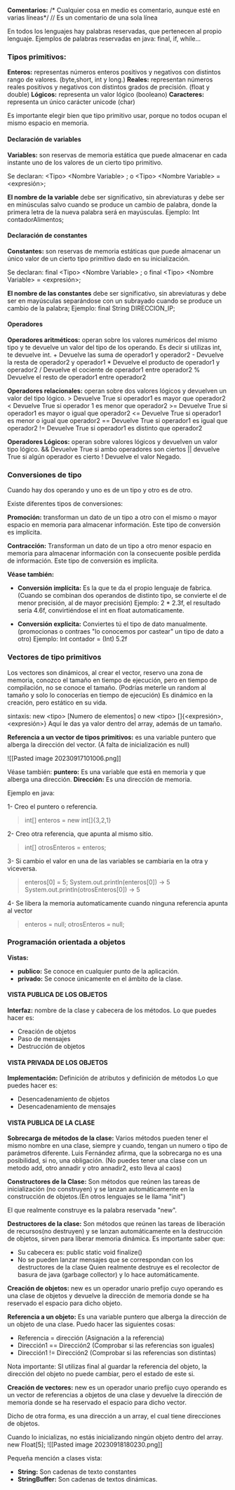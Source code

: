 **Comentarios:**
\/\* Cualquier cosa en medio es comentario,
aunque esté en varias líneas\*\/
\/\/ Es un comentario de una sola línea

En todos los lenguajes hay palabras reservadas, que pertenecen al propio lenguaje.
Ejemplos de palabras reservadas en java:
final, if, while...
### Tipos primitivos:
**Enteros:** representas números enteros positivos y negativos con distintos rango de valores.
(byte,short, int y long.)
**Reales:** representan números reales positivos y negativos con distintos grados de precisión.
(float y double)
**Lógicos:** representa un valor lógico (booleano)
**Caracteres:** representa un único carácter unicode
(char)

Es importante elegir bien que tipo primitivo usar, porque no todos ocupan el mismo espacio en memoria.

#### Declaración de variables
**Variables:** son reservas de memoria estática que puede almacenar en cada instante uno de los valores de un cierto tipo primitivo.

Se declaran:
\<Tipo> \<Nombre Variable> ;
o
\<Tipo> \<Nombre Variable> = \<expresión>;

**El nombre de la variable** debe ser significativo, sin abreviaturas y debe ser en minúsculas salvo cuando se produce un cambio de palabra, donde la primera letra de la nueva palabra será en mayúsculas.
Ejemplo: Int contadorAlimentos;
#### Declaración de constantes
**Constantes:** son reservas de memoria estáticas que puede almacenar un único valor de un cierto tipo primitivo dado en su inicialización.

Se declaran:
final \<Tipo> \<Nombre Variable> ;
o
final \<Tipo> \<Nombre Variable> = \<expresión>;

**El nombre de las constantes** debe ser significativo, sin abreviaturas y debe ser en mayúsculas separándose con un subrayado cuando se produce un cambio de la palabra;
Ejemplo: final String DIRECCION_IP;

#### Operadores
**Operadores aritméticos:** operan sobre los valores numéricos del mismo tipo y te devuelve un valor del tipo de los operando.
Es decir si utilizas int, te devuelve int.
\+ Devuelve las suma de operador1 y operador2
\- Devuelve la resta de operador2 y operador1
\* Devuelve el producto de operador1 y operador2
\/ Devuelve el cociente de operador1 entre operador2
\% Devuelve el resto de operador1 entre operador2


**Operadores relacionales:** operan sobre dos valores lógicos y devuelven un valor del tipo lógico.
\> Devuelve True si operador1 es mayor que operador2
\< Devuelve True si operador 1 es menor que operador2
\>= Devuelve True si operador1 es mayor o igual que operador2
\<= Devuelve True si operador1 es menor o igual que operador2
\== Devuelve True si operador1 es igual que operador2
\!= Devuelve True si operador1 es distinto que operador2

**Operadores Lógicos:** operan sobre valores lógicos y devuelven un valor tipo lógico.
&& Devuelve True si ambo operadores son ciertos
|| devuelve True si algún operador es cierto
! Devuelve el valor Negado.

### Conversiones de tipo
Cuando hay dos operando y uno es de un tipo y otro es de otro.

Existe diferentes tipos de conversiones:

**Promoción:** transforman un dato de un tipo a otro con el mismo o mayor espacio en memoria para almacenar información. Este tipo de conversión es implícita.

**Contracción:** Transforman un dato de un tipo a otro menor espacio en memoria para almacenar información con la consecuente posible perdida de información. Este tipo de conversión es implícita.


**Véase también:**
- **Conversión implícita:** Es la que te da el propio lenguaje de fabrica.
(Cuando se combinan dos operandos de distinto tipo, se convierte el de menor precisión, al de mayor precisión)
Ejemplo: 2 * 2.3f, el resultado sería 4.6f, convirtiéndose el int en float automaticamente.

- **Conversión explicita:** Conviertes tú el tipo de dato manualmente.
(promocionas o contraes "lo conocemos por castear" un tipo de dato a otro)
Ejemplo: Int contador = (Int) 5.2f


### Vectores de tipo primitivos
Los vectores son dinámicos, al crear el vector, reservo una zona de memoria,  conozco el tamaño en tiempo de ejecución, pero en tiempo de compilación, no se conoce el tamaño.
(Podrías meterle un random al tamaño y solo lo conocerías en tiempo de ejecución)
Es dinámico en la creación, pero estático en su vida.

sintaxis:
new \<tipo\> \[Numero de elementos\]
o
new \<tipo\> \[\]\{\<expresión\>,\<expresión\>\} 
Aquí le das ya valor dentro del array, además de un tamaño.

**Referencia a un vector de tipos primitivos:** es una variable puntero que alberga la dirección del vector.
\(A falta de inicialización es null\)

![[Pasted image 20230917101006.png]]

Véase también:
**puntero:** Es una variable que está en memoria y que alberga una dirección.
**Dirección:** Es una dirección de memoria.


Ejemplo en java:

1- Creo el puntero o referencia.
>int\[\] enteros = new int\[\]\{3,2,1\}

2- Creo otra referencia, que apunta al mismo sitio.
>int\[\] otrosEnteros = enteros;

3- Si cambio el valor en una de las variables se cambiaria en la otra y viceversa.
>enteros\[0\] = 5;
>System.out.println(enteros\[0\]) -> 5
>System.out.println(otrosEnteros\[0\]) -> 5

4- Se libera la memoria automaticamente cuando ninguna referencia apunta al vector
>enteros = null;
>otrosEnteros = null;

### Programación orientada a objetos
**Vistas:**
- **publico:** Se conoce en cualquier punto de la aplicación.
- **privado:** Se conoce únicamente en el ámbito de la clase.

#### VISTA PUBLICA DE LOS OBJETOS
**Interfaz:** nombre de la clase y cabecera de los métodos.
Lo que puedes hacer es:
- Creación de objetos
- Paso de mensajes
- Destrucción de objetos
#### VISTA PRIVADA DE LOS OBJETOS
**Implementación:** Definición de atributos y definición de métodos
Lo que puedes hacer es:
- Desencadenamiento de objetos
- Desencadenamiento de mensajes


#### VISTA PUBLICA DE LA CLASE
**Sobrecarga de métodos de la clase:** Varios métodos pueden tener el mismo nombre en una clase, siempre y cuando, tengan un numero o tipo de parámetros diferente.
Luis Fernández afirma, que la sobrecarga no es una posibilidad, si no, una obligación. 
(No puedes tener una clase con un metodo add, otro annadir y otro annadir2, esto lleva al caos)


**Constructores de la Clase:** Son métodos que reúnen las tareas de inicialización (no construyen) y se lanzan automáticamente en la construcción de objetos.(En otros lenguajes se le llama "init")

El que realmente construye es la palabra reservada "new".


**Destructores de la clase:** Son métodos que reúnen las tareas de liberación de recursos(no destruyen) y se lanzan automáticamente en la destrucción de objetos, sirven para liberar memoria dinámica. 
Es importante saber que:
- Su cabecera es: public static void finalize()
- No se pueden lanzar mensajes que se correspondan con los destructores de la clase
Quien realmente destruye es el recolector de basura de java (garbage collector) y lo hace automáticamente.


**Creación de objetos:** new es un operador unario prefijo cuyo operando es una clase de objetos y devuelve la dirección de memoria donde se ha reservado el espacio para dicho objeto.

**Referencia a un objeto:** Es una variable puntero que alberga la dirección de un objeto de una clase.
Puedo hacer las siguientes cosas:
- Referencia = dirección (Asignación a la referencia)
- Dirección1 == Dirección2 (Comprobar si las referencias son iguales)
- Dirección1 != Dirección2 (Comprobar si las referencias son distintas)

Nota importante: SI utilizas final al guardar la referencia del objeto, la dirección del objeto no puede cambiar, pero el estado de este si.


**Creación de vectores:** new es un operador unario prefijo cuyo operando es un vector de referencias a objetos de una clase y devuelve la dirección de memoria donde se ha reservado el espacio para dicho vector.

Dicho de otra forma, es una dirección a un array, el cual tiene direcciones de objetos.

Cuando lo inicializas, no estás inicializando ningún objeto dentro del array.
new Float\[5\]\;
![[Pasted image 20230918180230.png]]


Pequeña mención a clases vista:
- **String:** Son cadenas de texto constantes
- **StringBuffer:** Son cadenas de textos dinámicas.